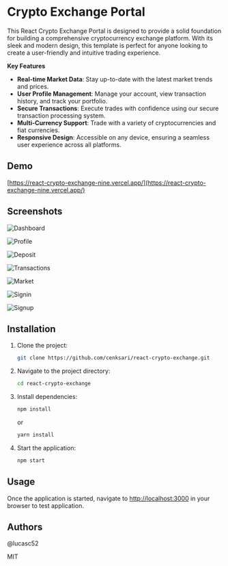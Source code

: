 # Crypto Exchange Portal

This React Crypto Exchange Portal is designed to provide a solid foundation for building a comprehensive cryptocurrency exchange platform. With its sleek and modern design, this template is perfect for anyone looking to create a user-friendly and intuitive trading experience.

**Key Features**

- **Real-time Market Data**: Stay up-to-date with the latest market trends and prices.
- **User Profile Management**: Manage your account, view transaction history, and track your portfolio.
- **Secure Transactions**: Execute trades with confidence using our secure transaction processing system.
- **Multi-Currency Support**: Trade with a variety of cryptocurrencies and fiat currencies.
- **Responsive Design**: Accessible on any device, ensuring a seamless user experience across all platforms.

## Demo

[https://react-crypto-exchange-nine.vercel.app/](https://react-crypto-exchange-nine.vercel.app/)

## Screenshots

![Dashboard](https://github.com/cenksari/react-crypto-exchange/blob/master/screenshots/1-dashboard.png?raw=true)

![Profile](https://github.com/cenksari/react-crypto-exchange/blob/master/screenshots/2-profile.png?raw=true)

![Deposit](https://github.com/cenksari/react-crypto-exchange/blob/master/screenshots/3-deposit.png?raw=true)

![Transactions](https://github.com/cenksari/react-crypto-exchange/blob/master/screenshots/4-transactions.png?raw=true)

![Market](https://github.com/cenksari/react-crypto-exchange/blob/master/screenshots/5-market.png?raw=true)

![Signin](https://github.com/cenksari/react-crypto-exchange/blob/master/screenshots/6-signin.png?raw=true)

![Signup](https://github.com/cenksari/react-crypto-exchange/blob/master/screenshots/7-signup.png?raw=true)

## Installation

1. Clone the project:

   ```bash
   git clone https://github.com/cenksari/react-crypto-exchange.git
   ```

2. Navigate to the project directory:

   ```bash
   cd react-crypto-exchange
   ```

3. Install dependencies:

   ```bash
   npm install
   ```

   or

   ```bash
   yarn install
   ```

4. Start the application:

   ```bash
   npm start
   ```

## Usage

Once the application is started, navigate to [http://localhost:3000](http://localhost:3000) in your browser to test application.

## Authors

@lucasc52

MIT
